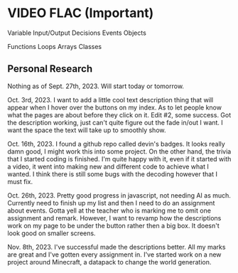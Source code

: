 # VIDEO FLAC (Important)

Variable
Input/Output
Decisions
Events
Objects

Functions
Loops
Arrays
Classes

## Personal Research

Nothing as of Sept. 27th, 2023. Will start today or tomorrow.

Oct. 3rd, 2023. I want to add a little cool text description thing that will appear when I hover over the buttons on my index. As to let people know what the pages are about before they click on it.
Edit #2, some success. Got the description working, just can't quite figure out the fade in/out I want. I want the space the text will take up to smoothly show.

Oct. 16th, 2023. I found a github repo called devin's badges. It looks really damn good, I might work this into some project. On the other hand, the trivia that I started coding is finished. I'm quite happy with it, even if it started with a video, it went into making new and different code to achieve what I wanted. I think there is still some bugs with the decoding however that I must fix.

Oct. 26th, 2023. Pretty good progress in javascript, not needing AI as much. Currently need to finish up my list and then I need to do an assignment about events. Gotta yell at the teacher who is marking me to omit one assignment and remark. However, I want to revamp how the descriptions work on my page to be under the button rather then a big box. It doesn't look good on smaller screens.

Nov. 8th, 2023. I've successful made the descriptions better. All my marks are great and I've gotten every assignment in. I've started work on a new project around Minecraft, a datapack to change the world generation.